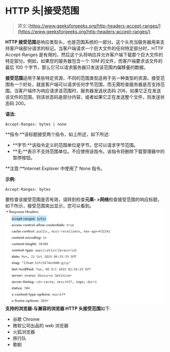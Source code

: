# HTTP 头|接受范围

> 原文:[https://www.geeksforgeeks.org/http-headers-accept-ranges/](https://www.geeksforgeeks.org/http-headers-accept-ranges/)

**HTTP 接受范围**是响应类型头，也是范围系统的一部分。这个头充当服务器用来支持客户端部分请求的标记。当客户端请求一个巨大文件的任何特定部分时，HTTP Accept-Ranges 是有用的，然后这个头将响应并允许客户端下载那个巨大文件的特定部分。例如，如果您的服务器包含一个 10M 的文件，而客户端要求该文件的最后 100 个字节，那么它可以请求服务器只发送该范围内偏移量的数据。

**接受范围**适用于某些特定资源，不同的范围类型适用于另一种类型的资源。接受范围有一个好处，就是客户端可以请求任何字节范围，而无需检查服务器是否支持范围。当客户端作为响应请求该范围时，服务器发送状态码 206，如果它正在发送该文件的范围，则该状态码是部分内容，或者如果它正在发送整个文件，则发送状态码 200。

**语法:**

```
Accept-Ranges: bytes | none
```

**指令:**该标题接受两个指令，如上所述，如下所述:

*   **字节:**该指令定义的范围单位是字节。您可以请求字节范围。
*   **无:**表示不支持范围单位。不应使用该指令。该指令将删除下载管理器中的暂停按钮。

**注意:**Internet Explorer 中使用了 None 指令。

**示例:**

```
Accept-Ranges: bytes
```

要检查该接受范围是否有效，请转到检查**元素- >网络**检查接受范围的响应标题，如下所示，接受范围突出显示，您可以看到。
![](img/912ac8e10466228c23e0fba4d2987a7c.png)
**支持的浏览器:**与**兼容的浏览器 HTTP 头接受范围**如下:

*   谷歌 Chrome
*   微软公司出品的 web 浏览器
*   火狐浏览器
*   旅行队
*   歌剧